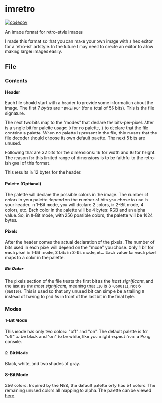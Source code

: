 # imretro

[![codecov](https://codecov.io/gh/spenserblack/imretro/branch/master/graph/badge.svg?token=k8kLfJtxX0)](https://codecov.io/gh/spenserblack/imretro)

An image format for retro-style images

I made this format so that you can make your own image with a hex editor for a retro-ish
artstyle. In the future I may need to create an editor to allow making larger images easily.

## File

### Contents

#### Header

Each file should start with a header to provide some information about the image.
The first 7 *bytes* are `"IMRETRO"` (for a total of 56 bits). This is the file signature.

The next two bits map to the "modes" that declare the bits-per-pixel. After is a single bit
for palette usage: `0` for no palette, `1` to declare that the file contains a palette. When
no palette is present in the file, this means that the file decoder should choose its own
default palette. The next 5 bits are unused.

Following that are 32 bits for the dimensions: 16 for width and 16 for height. The reason for this limited
range of dimensions is to be faithful to the retro-ish goal of this format.

This results in 12 bytes for the header.

#### Palette (Optional)

The palette will declare the possible colors in the image. The number of colors in your
palette depend on the number of bits you chose to use in your header. In 1-Bit mode, you
will declare 2 colors, in 2-Bit mode, 4 colors, etc. Each color in the palette will be 4 bytes:
RGB and an alpha value. So, in 8-Bit mode, with 256 possible colors, the palette will be 1024
bytes.

#### Pixels

After the header comes the actual declaration of the pixels. The number of bits used in each
pixel will depend on the "mode" you chose. Only 1 bit for each pixel in 1-Bit mode, 2 bits in
2-Bit mode, etc. Each value for each pixel maps to a color in the palette.

##### Bit Order

The pixels section of the file treats the first bit as the *least significant*, and the last as the *most significant*,
meaning that `110` is 3 (`0b0011`), not 6 (`0b0110`).
This is used so that any unused bit can simple be a trailing `0` instead of having to
pad `0`s in front of the last bit in the final byte.

### Modes

#### 1-Bit Mode

This mode has only two colors: "off" and "on".
The default palette is for "off" to be black and "on" to be white, like you
might expect from a Pong console.

#### 2-Bit Mode

Black, white, and two shades of gray.

#### 8-Bit Mode

256 colors. Inspired by the NES, the default palette only has
54 colors. The remaining unused colors all mapping to alpha.
The palette can be viewed [here][NES palette].

[NES Palette]: https://en.wikipedia.org/wiki/List_of_video_game_console_palettes#NES
